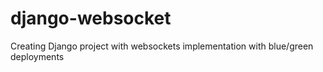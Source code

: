 # django-websocket
Creating Django project with websockets implementation with blue/green deployments

